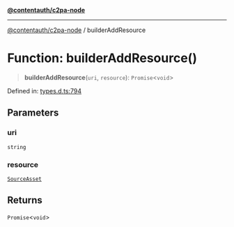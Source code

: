 [**@contentauth/c2pa-node**](../README.md)

***

[@contentauth/c2pa-node](../README.md) / builderAddResource

# Function: builderAddResource()

> **builderAddResource**(`uri`, `resource`): `Promise`\<`void`\>

Defined in: [types.d.ts:794](https://github.com/contentauth/c2pa-node-v2/blob/c336e36bb30fc393837615821d0e64cbfdcdeea6/js-src/types.d.ts#L794)

## Parameters

### uri

`string`

### resource

[`SourceAsset`](../type-aliases/SourceAsset.md)

## Returns

`Promise`\<`void`\>
